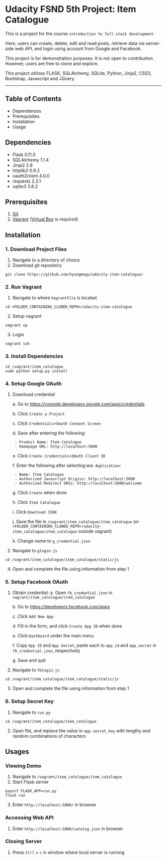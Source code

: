 # Udacity FSND 5th Project: Item Catalogue

This is a project for the course `introduction to full-stack development`. 

Here, users can create, delete, edit and read posts, retrieve data via server-side web API, and login using account from Google and Facebook. 

This project is for demonstration purposes. It is not open to contribution. However, users are free to clone and explore.

This project utilizes FLASK, SQLAlchemy, SQLite, Python, Jinja2, CSS3, Bootstrap, Javascript and JQuery.

---

## Table of Contents
* Dependences
* Prerequisites
* Installation
* Usage

## Dependencies
- Flask 0.11.0
- SQLAlchemy 1.1.4
- Jinja2 2.8
- httplib2 0.9.2
- oauth2client 4.0.0
- requests 2.2.1
- sqlite3 3.8.2

## Prerequisites
1. [Git](https://www.atlassian.com/git/tutorials/install-git)
2. [Vagrant](https://www.vagrantup.com/downloads.html) ([Virtual Box](https://www.virtualbox.org/) is required)

## Installation
### 1. Download Project Files

1. Navigate to a directory of choice
2. Download git repository
```
git clone https://github.com/hyungmogu/udacity-item-catalogue/
```

### 2. Run Vagrant

1. Navigate to where `VagrantFile` is located
```
cd <FOLDER_CONTAINING_CLONED_REPO>/udacity-item-catalogue
```
2. Setup vagrant
```
vagrant up
```
3. Login
```
vagrant ssh
```

### 3. Install Dependencies
```
cd /vagrant/item_catalogue
sudo python setup.py install
```

### 4. Setup Google OAuth

1. Download credential

   a. Go to https://console.developers.google.com/apis/credentials
   
   b. Click `Create a Project`
   
   c. Click `Credentials`>`Oauth Consent Screen`
   
   d. Save after entering the following:

        - Product Name: Item Catalogue
        - Homepage URL: http://localhost:5000

   e. Click `Create Credentials`>`OAuth Client ID`
   
   f. Enter the following after selecting `Web Application`:
 
        - Name: Item Catalogue
        - Authorized Javascript Origins: http://localhost:5000
        - Authorized Redirect URIs: http://localhost:5000/welcome

   g. Click `Create` when done
   
   h. Click `Item Catalogue`
   
   i. Click `Download JSON` 
   
   j. Save the file in `/vagrant/item_catalogue/item_catalogue` (or `<FOLDER_CONTAINING_CLONED_REPO>/udacity-item_catalogue/item_catalogue` outside vagrant)
   
   k. Change name to `g_credential.json`

3. Navigate to `glogin.js`
```
cd /vagrant/item_catalogue/item_catalogue/static/js
```
4. Open and complete the file using information from step 1

### 5. Setup Facebook OAuth

1. Obtain credential:
   a. Open `fb_credential.json` in `vagrant/item_catalogue/item_catalogue` 

   b. Go to https://developers.facebook.com/apps
   
   c. Click `Add New App`
   
   d. Fill in the form, and click `Create App ID` when done
   
   e. Click `Dashboard` under the main menu
   
   f. Copy `App ID` and `App Secret`; paste each to `app_id` and `app_secret` in `fb_credential.json`, respectively
   
   g. Save and quit
   
2. Navigate to `fblogin.js`
```
cd /vagrant/item_catalogue/item_catalogue/static/js
```
3. Open and complete the file using information from step 1

### 6. Setup Secret Key

1. Navigate to `run.py`
```
cd /vagrant/item_catalogue/item_catalogue
```

2. Open file, and replace the value in `app.secret_key` with lengthy and random combinations of characters

## Usages

### Viewing Demo
1. Navigate to `/vagrant/item_catalogue/item_catalogue`
2. Start Flask server
```
export FLASK_APP=run.py
flask run
```
3. Enter `http://localhost:5000/` in browser

### Accessing Web API
1. Enter `http://localhost:5000/catalog.json` in browser


### Closing Server

1. Press `Ctrl` + `c` in window where local server is running
